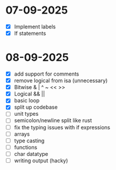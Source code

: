 # 07-09-2025
- [x] Implement labels
- [x] If statements

# 08-09-2025
- [x] add support for comments
- [x] remove logical from isa (unnecessary)
- [x] Bitwise & | ^ ~ << >>
- [x] Logical && ||
- [x] basic loop
- [x] split up codebase
- [ ] unit types
- [ ] semicolon/newline split like rust
- [ ] fix the typing issues with if expressions
- [ ] arrays
- [ ] type casting
- [ ] functions
- [ ] char datatype
- [ ] writing output (hacky)
